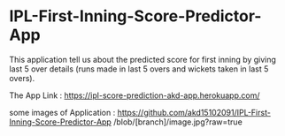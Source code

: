 # IPL-First-Inning-Score-Predictor-App

This application tell us about the predicted score for first inning by giving last 5 over details (runs made in last 5 overs and wickets taken in last 5 overs).

The App Link :    https://ipl-score-prediction-akd-app.herokuapp.com/

some images of Application : 
https://github.com/akd15102091/IPL-First-Inning-Score-Predictor-App /blob/[branch]/image.jpg?raw=true

